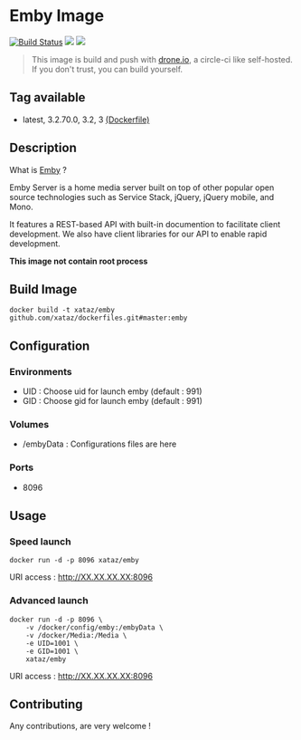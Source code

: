 # Emby Image

[![Build Status](https://drone.xataz.net/api/badges/xataz/docker-emby/status.svg)](https://drone.xataz.net/xataz/docker-emby)
[![](https://images.microbadger.com/badges/image/xataz/emby.svg)](https://microbadger.com/images/xataz/emby "Get your own image badge on microbadger.com")
[![](https://images.microbadger.com/badges/version/xataz/emby.svg)](https://microbadger.com/images/xataz/emby "Get your own version badge on microbadger.com")

> This image is build and push with [drone.io](https://github.com/drone/drone), a circle-ci like self-hosted.
> If you don't trust, you can build yourself.

## Tag available
* latest, 3.2.70.0, 3.2, 3 [(Dockerfile)](https://github.com/xataz/dockerfiles/blob/master/emby/Dockerfile)

## Description
What is [Emby](https://github.com/MediaBrowser/Emby) ?

Emby Server is a home media server built on top of other popular open source technologies such as Service Stack, jQuery, jQuery mobile, and Mono.

It features a REST-based API with built-in documention to facilitate client development. We also have client libraries for our API to enable rapid development. 

**This image not contain root process**

## Build Image

```shell
docker build -t xataz/emby github.com/xataz/dockerfiles.git#master:emby
```

## Configuration
### Environments
* UID : Choose uid for launch emby (default : 991)
* GID : Choose gid for launch emby (default : 991)

### Volumes
* /embyData : Configurations files are here

### Ports
* 8096

## Usage
### Speed launch
```shell
docker run -d -p 8096 xataz/emby
```
URI access : http://XX.XX.XX.XX:8096

### Advanced launch
```shell
docker run -d -p 8096 \
	-v /docker/config/emby:/embyData \
	-v /docker/Media:/Media \
	-e UID=1001 \
	-e GID=1001 \
	xataz/emby
```
URI access : http://XX.XX.XX.XX:8096

## Contributing
Any contributions, are very welcome !
